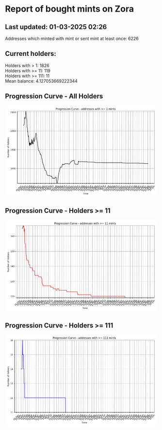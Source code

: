 # Report of bought mints on Zora
## Last updated: 01-03-2025 02:26
Addresses which minted with mint or sent mint at least once: 6226

## Current holders:
Holders with > 1: 1826  
Holders with >= 11: 119  
Holders with >= 111: 11  
Mean balance: 4.127053669222344  

## Progression Curve - All Holders
![addresses with >= 1 mint](progression_curve_all.png)
## Progression Curve - Holders >= 11
![addresses with >= 11 mints](progression_curve_gt_11.png)
## Progression Curve - Holders >= 111
![addresses with >= 111 mints](progression_curve_gt_111.png)
